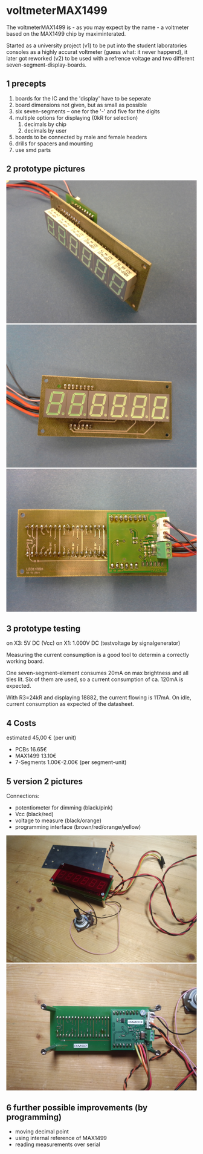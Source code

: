 # voltmeterMAX1499
The voltmeterMAX1499 is - as you may expect by the name - a voltmeter based on the MAX1499 chip by maximinterated.

Started as a university project (v1) to be put into the student laboratories consoles as a highly accurat voltmeter (guess what: it never happend), it later got reworked (v2) to be used with a refrence voltage and two different seven-segment-display-boards.


## 1 precepts
1. boards for the IC and the 'display' have to be seperate
2. board dimensions not given, but as small as possible
3. six seven-segments – one for the '-' and five for the digits
4. multiple options for displaying (0kR for selection)
	1. decimals by chip
	2. decimals by user
5. boards to be connected by male and female headers
6. drills for spacers and mounting
7. use smd parts


## 2 prototype pictures
![ ](https://github.com/derwana/voltmeterMAX1499/blob/master/pictures/v1_iso.jpg  "prototype v1")
![ ](https://github.com/derwana/voltmeterMAX1499/blob/master/pictures/v1_front.jpg  "prototype v1 front")
![ ](https://github.com/derwana/voltmeterMAX1499/blob/master/pictures/v1_back.jpg  "prototype v1 back")


## 3 prototype testing
on X3: 5V DC (Vcc)
on X1: 1.000V DC (testvoltage by signalgenerator)

Measuring the current consumption is a good tool to determin a correctly working board.

One seven-segment-element consumes 20mA on max brightness and all tiles lit. Six of them are used, so a current consumption of ca. 120mA is expected.

With R3=24kR and displaying 18882, the current flowing is 117mA.
On idle, current consumption as expected of the datasheet.


## 4 Costs
estimated 45,00 € (per unit)
* PCBs 16.65€
* MAX1499 13.10€
* 7-Segments 1.00€-2.00€ (per segment-unit)


## 5 version 2 pictures
Connections:
* potentiometer for dimming (black/pink)
* Vcc (black/red)
* voltage to measure (black/orange)
* programming interface (brown/red/orange/yellow)

![ ](https://github.com/derwana/voltmeterMAX1499/blob/master/pictures/v2_iso.jpg  "prototype v2")
![ ](https://github.com/derwana/voltmeterMAX1499/blob/master/pictures/v2_back.jpg  "prototype v2 back")

## 6 further possible improvements (by programming)
* moving decimal point
* using internal reference of MAX1499
* reading measurements over serial
